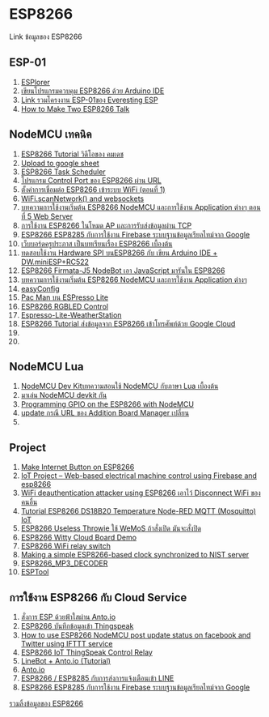 # ESP8266
Link ข้อมูลของ ESP8266

<h2>ESP-01</h2>
<ol>
<li> <a href="https://esp8266.ru/esplorer/">ESPlorer</a></li>
<li> <a href="http://www.elec-za.com/arduino-ide-program-esp8266/">เขียนโปรแกรมควบคุม ESP8266 ด้วย Arduino IDE</a></li>
<li> <a href="https://www.hackster.io/esp/products/esp8266-esp-01">Link รวมโครงงาน ESP-01ของ Everesting ESP</a></li>
<li> <a href="http://randomnerdtutorials.com/how-to-make-two-esp8266-talk/">How to Make Two ESP8266 Talk</a></li>
</ol>

<h2>NodeMCU เทคนิค</h2>
<ol>
<li> <a href="https://www.youtube.com/playlist?list=PLQRxiX2QRbvNIck7gAbjdGM5fOZyWB_cN">ESP8266 Tutorial วิดีโอของ คมเดช</a></li>
<li> <a href="http://tinit14.blogspot.com/2016/03/sensor-google-sheets-database-sd-card.html">Upload to google sheet</a></li>
<li> <a href="https://tridenttd-iot.blogspot.com/2017/05/esp8266-multitask.html">ESP8266 Task Scheduler</a></li>
<li> <a href="http://www.elec-za.com/ioesp-app/">โปรแกรม Control Port ของ ESP8266 ผ่าน URL</a></li>
<li> <a href="http://diyesp8266.blogspot.com/2016_06_01_archive.html">ตั้งค่าการเชื่อมต่อ ESP8266 เข้าระบบ WiFi (ตอนที่ 1)</a></li>
<li> <a href="https://github.com/esp8266/Arduino/issues/2338">WiFi.scanNetwork() and websockets</a></li>
<li> <a href="http://thaieasyelec.com/article-wiki/embedded-electronics-application/getting-started-with-esp8266-nodemcu-ch5.html">บทความการใช้งานเริ่มต้น ESP8266 NodeMCU และการใช้งาน Application ต่างๆ ตอนที่ 5 Web Server</a></li>
<li> <a href="https://www.ioxhop.com/article/43/%E0%B8%81%E0%B8%B2%E0%B8%A3%E0%B9%83%E0%B8%8A%E0%B9%89%E0%B8%87%E0%B8%B2%E0%B8%99-esp8266-%E0%B9%83%E0%B8%99%E0%B9%82%E0%B8%AB%E0%B8%A1%E0%B8%94-ap-%E0%B9%81%E0%B8%A5%E0%B8%B0%E0%B8%81%E0%B8%B2%E0%B8%A3%E0%B8%A3%E0%B8%B1%E0%B8%9A%E0%B8%AA%E0%B9%88%E0%B8%87%E0%B8%82%E0%B9%89%E0%B8%AD%E0%B8%A1%E0%B8%B9%E0%B8%A5%E0%B8%9C%E0%B9%88%E0%B8%B2%E0%B8%99-tcp">การใช้งาน ESP8266 ในโหมด AP และการรับส่งข้อมูลผ่าน TCP</a></li>
<li> <a href="https://www.ioxhop.com/article/45/esp8266-esp8285-%E0%B8%81%E0%B8%B1%E0%B8%9A%E0%B8%81%E0%B8%B2%E0%B8%A3%E0%B9%83%E0%B8%8A%E0%B9%89%E0%B8%87%E0%B8%B2%E0%B8%99-firebase-%E0%B8%A3%E0%B8%B0%E0%B8%9A%E0%B8%9A%E0%B8%90%E0%B8%B2%E0%B8%99%E0%B8%82%E0%B9%89%E0%B8%AD%E0%B8%A1%E0%B8%B9%E0%B8%A5%E0%B9%80%E0%B8%A3%E0%B8%B5%E0%B8%A2%E0%B8%A5%E0%B9%84%E0%B8%97%E0%B8%A1%E0%B9%8C%E0%B8%88%E0%B8%B2%E0%B8%81-google">ESP8266 ESP8285 กับการใช้งาน Firebase ระบบฐานข้อมูลเรียลไทม์จาก Google</a></li>
<li> <a href="http://www.praphas.com/forum/index.php?PHPSESSID=4k3l59b80b4asvhmhuojhmbah3&board=27.0">เว็บบอร์ดครูประภาส เป็นบทเรียนเรื่อง ESP8266 เบื้องต้น</a></li>
<li> <a href="http://www.cmmakerclub.com/en/2015/06/esp8266/%E0%B8%97%E0%B8%94%E0%B8%AA%E0%B8%AD%E0%B8%9A%E0%B9%83%E0%B8%8A%E0%B9%89%E0%B8%87%E0%B8%B2%E0%B8%99-hardware-spi-%E0%B8%9A%E0%B8%99esp8266-%E0%B8%81%E0%B8%B1%E0%B8%9A-%E0%B9%80%E0%B8%82%E0%B8%B5/">ทดสอบใช้งาน Hardware SPI บนESP8266 กับ เขียน Arduino IDE + DW.miniESP+RC522</a></li>
<li> <a href="http://www.instructables.com/id/ESP8266-Firmata-J5-NodeBot/">ESP8266 Firmata-J5 NodeBot เอา JavaScript มารันใน ESP8266</a></li>
<li> <a href="http://www.thaieasyelec.com/article-wiki/embedded-electronics-application/getting-started-with-esp8266-nodemcu.html">บทความการใช้งานเริ่มต้น ESP8266 NodeMCU และการใช้งาน Application ต่างๆ</a></li>
<li> <a href="https://github.com/ioxhop/easyConfig ">easyConfig</a></li>
<li> <a href="https://www.facebook.com/JimmySoftware/videos/981505318593177/ ">Pac Man บน ESPresso Lite</a></li>
<li> <a href="https://www.youtube.com/watch?v=i1OkGGl6RUU&feature=youtu.be ">ESP8266 RGBLED Control </a></li>
<li> <a href="https://github.com/birdtechstep/Espresso-Lite-WeatherStation ">Espresso-Lite-WeatherStation</a></li>
<li> <a href="https://www.youtube.com/watch?v=K3zIl720Xog&list=PLQRxiX2QRbvNIck7gAbjdGM5fOZyWB_cN&index=7 ">ESP8266 Tutorial ส่งข้อมูลจาก ESP8266 เข้าโทรศัพท์ด้วย Google Cloud </a></li>
<li> <a href=" "></a></li>
<li> <a href=" "></a></li>
</ol>

<h2>NodeMCU Lua</h2>
<ol>
<li> <a href="http://thaiopensource.org/%E0%B8%A1%E0%B8%B2%E0%B9%80%E0%B8%A5%E0%B9%88%E0%B8%99-nodemcu-devkit-%E0%B8%81%E0%B8%B1%E0%B8%99/"> NodeMCU Dev Kitบทความสอนใช้ NodeMCU กับภาษา Lua เบื้องต้น</a> </li>
<li> <a href="http://thaiopensource.org/%E0%B8%A1%E0%B8%B2%E0%B9%80%E0%B8%A5%E0%B9%88%E0%B8%99-nodemcu-devkit-%E0%B8%81%E0%B8%B1%E0%B8%99/">มาเล่น NodeMCU devkit กัน</a></li>
<li> <a href="https://blog.falafel.com/programming-gpio-on-the-esp8266-with-nodemcu/">
Programming GPIO on the ESP8266 with NodeMCU</a></li>
<li> <a href="https://www.facebook.com/esp8266nodemcu/posts/1803127299703858 ">update กรณี URL ของ Addition Board Manager เปลี่ยน</a></li>
<li> <a href=" "></a></li>
</ol>

<h2>Project</h2>
<ol>
<li> <a href="https://mongoose-os.com/blog/internet-button-on-esp8266-and-amazon-aws-iot-in-2-minutes/">Make Internet Button on ESP8266</a> </li>
<li> <a href="https://www.myelectronicslab.com/tutorial/iot-project-web-based-electrical-machine-control-using-firebase-esp8266/">IoT Project – Web-based electrical machine control using Firebase and esp8266</a> </li>
<li> <a href="http://embedded-lab.com/blog/wifi-deauthentication-attacker-using-esp8266/">WiFi deauthentication attacker using ESP8266 เอาไว้ Disconnect WiFi ของคนอื่น</a> </li>
<li> <a href="http://pdacontrolen.com/tutorial-esp8266-ds18b20-temperature-node-red-mqtt-mosquitto-iot/">Tutorial ESP8266 DS18B20 Temperature Node-RED MQTT (Mosquitto) IoT</a> </li>
<li> <a href="https://hackaday.io/project/13322-esp8266-useless-throwie">ESP8266 Useless Throwie ใช้ WeMoS ถ้าสั่งเปิด มันจะสั่งปิด</a> </li>
<li> <a href="http://adityatannu.com/blog/post/2016/01/31/ESP8266-Witty-Cloud-Board-Demo.html">ESP8266 Witty Cloud Board Demo</a> </li>
<li> <a href="http://iot-playground.com/blog/2-uncategorised/40-esp8266-wifi-relay-switch-arduino-ide">ESP8266 WiFi relay switch</a> </li>
<li> <a href="http://embedded-lab.com/blog/making-a-simple-esp8266-internet-clock/">Making a simple ESP8266-based clock synchronized to NIST server</a></li>
<li> <a href="https://github.com/espressif/ESP8266_MP3_DECODER">ESP8266_MP3_DECODER</a></li>
<li> <a href="https://hackaday.io/project/12869-esptool">ESPTool</a></li>
</ol>

<h2>การใช้งาน ESP8266 กับ Cloud Service</h2>
<ol>
<li> <a href="https://www.itpcc.net/tip-and-technic/esp8266/esp8266-with-fahsai-anto/">สั่งการ ESP ด้วยฟ้าใสผ่าน Anto.io</a></li>
<li> <a href="http://www.ayarafun.com/2015/09/esp8266-sending-data-to-thingspeak/">ESP8266 บันทึกข้อมูลเข้า Thingspeak</a></li>
<li> <a href="http://tesrteam.blogspot.com/2015/12/how-to-use-esp8266-nodemcu-post-update.html?m=1">How to use ESP8266 NodeMCU post update status on facebook and Twitter using IFTTT service</a></li>
<li> <a href="http://androidcontrol.blogspot.com/2016/05/esp8266-iot-thingspeak-control-relay.html">ESP8266 IoT ThingSpeak Control Relay </a></li>
<li> <a href="https://medium.com/@isaradream/linebot-anto-io-tutorial-c9e5126409b9">LineBot + Anto.io (Tutorial)</a></li>
<li> <a href="https://www.anto.io/">Anto.io</a></li>
<li> <a href="https://www.ioxhop.com/article/47/esp8266-esp8285-%E0%B8%81%E0%B8%B1%E0%B8%9A%E0%B8%81%E0%B8%B2%E0%B8%A3%E0%B8%AA%E0%B9%88%E0%B8%87%E0%B8%81%E0%B8%B2%E0%B8%A3%E0%B9%81%E0%B8%88%E0%B9%89%E0%B8%87%E0%B9%80%E0%B8%95%E0%B8%B7%E0%B8%AD%E0%B8%99%E0%B9%80%E0%B8%82%E0%B9%89%E0%B8%B2-line">ESP8266 / ESP8285 กับการส่งการแจ้งเตือนเข้า LINE</a></li>
<li> <a href="https://www.ioxhop.com/article/45/esp8266-esp8285-%E0%B8%81%E0%B8%B1%E0%B8%9A%E0%B8%81%E0%B8%B2%E0%B8%A3%E0%B9%83%E0%B8%8A%E0%B9%89%E0%B8%87%E0%B8%B2%E0%B8%99-firebase-%E0%B8%A3%E0%B8%B0%E0%B8%9A%E0%B8%9A%E0%B8%90%E0%B8%B2%E0%B8%99%E0%B8%82%E0%B9%89%E0%B8%AD%E0%B8%A1%E0%B8%B9%E0%B8%A5%E0%B9%80%E0%B8%A3%E0%B8%B5%E0%B8%A2%E0%B8%A5%E0%B9%84%E0%B8%97%E0%B8%A1%E0%B9%8C%E0%B8%88%E0%B8%B2%E0%B8%81-google">ESP8266 ESP8285 กับการใช้งาน Firebase ระบบฐานข้อมูลเรียลไทม์จาก Google</a></li>

</ol>

<a href="http://www.elec-za.com/%e0%b8%a3%e0%b8%a7%e0%b8%a1%e0%b8%a5%e0%b8%b4%e0%b9%89%e0%b8%87%e0%b8%82%e0%b9%89%e0%b8%ad%e0%b8%a1%e0%b8%b9%e0%b8%a5%e0%b8%82%e0%b8%ad%e0%b8%87-esp8266/">รวมลิ้งข้อมูลของ ESP8266</a></li>


